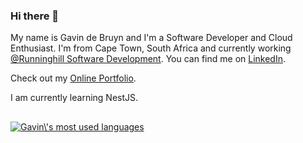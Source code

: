 ### Hi there 👋

My name is Gavin de Bruyn and I'm a Software Developer and Cloud Enthusiast. I'm from Cape Town, South Africa and currently working [@Runninghill Software Development](https://www.runninghill.co.za). You can find me on [LinkedIn](https://www.linkedin.com/in/gavin-de-bruyn-1a8692182).

Check out my [Online Portfolio](https://www.gavindebruyn.com).

I am currently learning NestJS.

##

<a href="https://github.com/Solenoden/Solenoden">
  <img align="center" src="https://github-readme-stats.vercel.app/api/top-langs/?username=Solenoden&title_color=ffffff&text_color=c9cacc&icon_color=2bbc8a&bg_color=1d1f21&langs_count=5&layout=compact#gh-dark-mode-only" alt="Gavin\'s most used languages"/>
</a>
